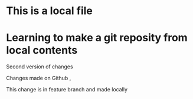 # This is a local file 
# Learning to make a git reposity from local contents
Second version of changes 

Changes made on Github , 

This change is in feature branch and made locally

